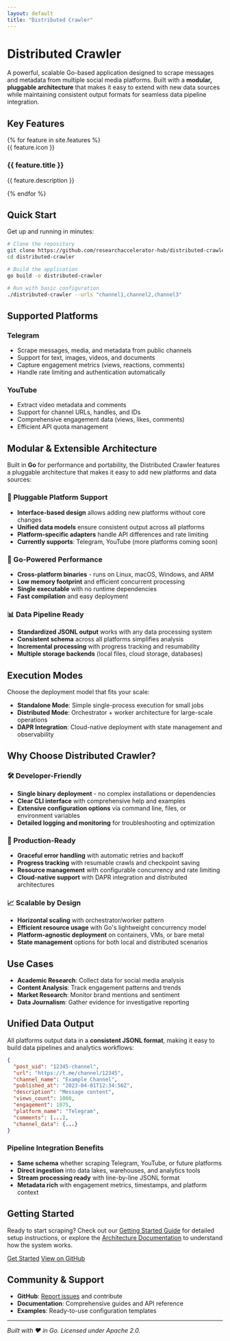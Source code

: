 ```yaml
---
layout: default
title: "Distributed Crawler"
---
```


# Distributed Crawler

A powerful, scalable Go-based application designed to scrape messages and metadata from multiple social media platforms. Built with a **modular, pluggable architecture** that makes it easy to extend with new data sources while maintaining consistent output formats for seamless data pipeline integration.

## Key Features

<div class="features-grid">
  {% for feature in site.features %}
  <div class="feature-card">
    <div class="feature-icon">{{ feature.icon }}</div>
    <h3>{{ feature.title }}</h3>
    <p>{{ feature.description }}</p>
  </div>
  {% endfor %}
</div>

## Quick Start

Get up and running in minutes:

```bash
# Clone the repository
git clone https://github.com/researchaccelerator-hub/distributed-crawler.git
cd distributed-crawler

# Build the application
go build -o distributed-crawler

# Run with basic configuration
./distributed-crawler --urls "channel1,channel2,channel3"
```

## Supported Platforms

### Telegram
- Scrape messages, media, and metadata from public channels
- Support for text, images, videos, and documents
- Capture engagement metrics (views, reactions, comments)
- Handle rate limiting and authentication automatically

### YouTube
- Extract video metadata and comments
- Support for channel URLs, handles, and IDs
- Comprehensive engagement data (views, likes, comments)
- Efficient API quota management

## Modular & Extensible Architecture

Built in **Go** for performance and portability, the Distributed Crawler features a pluggable architecture that makes it easy to add new platforms and data sources:

### 🔌 Pluggable Platform Support
- **Interface-based design** allows adding new platforms without core changes
- **Unified data models** ensure consistent output across all platforms
- **Platform-specific adapters** handle API differences and rate limiting
- **Currently supports**: Telegram, YouTube (more platforms coming soon)

### 🚀 Go-Powered Performance
- **Cross-platform binaries** - runs on Linux, macOS, Windows, and ARM
- **Low memory footprint** and efficient concurrent processing
- **Single executable** with no runtime dependencies
- **Fast compilation** and easy deployment

### 📊 Data Pipeline Ready
- **Standardized JSONL output** works with any data processing system
- **Consistent schema** across all platforms simplifies analysis
- **Incremental processing** with progress tracking and resumability
- **Multiple storage backends** (local files, cloud storage, databases)

## Execution Modes

Choose the deployment model that fits your scale:

- **Standalone Mode**: Simple single-process execution for small jobs
- **Distributed Mode**: Orchestrator + worker architecture for large-scale operations
- **DAPR Integration**: Cloud-native deployment with state management and observability

## Why Choose Distributed Crawler?

### 🛠️ Developer-Friendly
- **Single binary deployment** - no complex installations or dependencies
- **Clear CLI interface** with comprehensive help and examples
- **Extensive configuration options** via command line, files, or environment variables
- **Detailed logging and monitoring** for troubleshooting and optimization

### 🔧 Production-Ready
- **Graceful error handling** with automatic retries and backoff
- **Progress tracking** with resumable crawls and checkpoint saving
- **Resource management** with configurable concurrency and rate limiting
- **Cloud-native support** with DAPR integration and distributed architectures

### 📈 Scalable by Design
- **Horizontal scaling** with orchestrator/worker pattern
- **Efficient resource usage** with Go's lightweight concurrency model
- **Platform-agnostic deployment** on containers, VMs, or bare metal
- **State management** options for both local and distributed scenarios

## Use Cases

- **Academic Research**: Collect data for social media analysis
- **Content Analysis**: Track engagement patterns and trends
- **Market Research**: Monitor brand mentions and sentiment
- **Data Journalism**: Gather evidence for investigative reporting

## Unified Data Output

All platforms output data in a **consistent JSONL format**, making it easy to build data pipelines and analytics workflows:

```json
{
  "post_uid": "12345-channel",
  "url": "https://t.me/channel/12345",
  "channel_name": "Example Channel",
  "published_at": "2023-04-01T12:34:56Z",
  "description": "Message content",
  "views_count": 1000,
  "engagement": 1075,
  "platform_name": "Telegram",
  "comments": [...],
  "channel_data": {...}
}
```

### Pipeline Integration Benefits
- **Same schema** whether scraping Telegram, YouTube, or future platforms
- **Direct ingestion** into data lakes, warehouses, and analytics tools
- **Stream processing ready** with line-by-line JSONL format
- **Metadata rich** with engagement metrics, timestamps, and platform context

## Getting Started

Ready to start scraping? Check out our [Getting Started Guide](getting-started/) for detailed setup instructions, or explore the [Architecture Documentation](architecture/) to understand how the system works.

<div class="cta-buttons">
  <a href="getting-started/" class="button primary">Get Started</a>
  <a href="https://github.com/researchaccelerator-hub/distributed-crawler" class="button secondary">View on GitHub</a>
</div>

## Community & Support

- **GitHub**: [Report issues](https://github.com/researchaccelerator-hub/distributed-crawler/issues) and contribute
- **Documentation**: Comprehensive guides and API reference
- **Examples**: Ready-to-use configuration templates

---

*Built with ❤️ in Go. Licensed under Apache 2.0.*